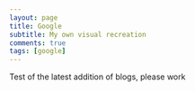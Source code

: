 ```yaml
---
layout: page
title: Google
subtitle: My own visual recreation
comments: true  
tags: [google]
---
```


Test of the latest addition of blogs, please work